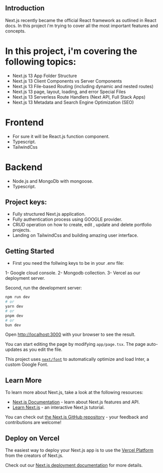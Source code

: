 ## Introduction

Next.js recently became the official React framework as outlined in React docs.
In this project i'm trying to cover all the most important features and concepts.

# In this project, i'm covering the following topics:

- Next.js 13 App Folder Structure
- Next.js 13 Client Components vs Server Components
- Next.js 13 File-based Routing (including dynamic and nested routes)
- Next.js 13 page, layout, loading, and error Special Files
- Next.js 13 Serverless Route Handlers (Next API, Full Stack Apps)
- Next.js 13 Metadata and Search Engine Optimization (SEO)

# Frontend 

- For sure it will be React.js function component.
- Typescript.
- TailwindCss

# Backend 

- Node.js and MongoDb with mongoose.
- Typescript.

## Project keys: 

- Fully structured Next.js application. 
- Fully authentication process using GOOGLE provider. 
- CRUD operation on how to create, edit , update and delete portfolio projects. 
- Landing on TailwindCss and building amazing user interface.  

## Getting Started


- First you need the follwing keys to be in your .env file: 

1- Google cloud console. 
2- Mongodb collection. 
3- Vercel as our deployment server.


Second, run the development server:

```bash
npm run dev
# or
yarn dev
# or
pnpm dev
# or
bun dev
```

Open [http://localhost:3000](http://localhost:3000) with your browser to see the result.

You can start editing the page by modifying `app/page.tsx`. The page auto-updates as you edit the file.

This project uses [`next/font`](https://nextjs.org/docs/basic-features/font-optimization) to automatically optimize and load Inter, a custom Google Font.



## Learn More

To learn more about Next.js, take a look at the following resources:

- [Next.js Documentation](https://nextjs.org/docs) - learn about Next.js features and API.
- [Learn Next.js](https://nextjs.org/learn) - an interactive Next.js tutorial.

You can check out [the Next.js GitHub repository](https://github.com/vercel/next.js/) - your feedback and contributions are welcome!

## Deploy on Vercel

The easiest way to deploy your Next.js app is to use the [Vercel Platform](https://vercel.com/new?utm_medium=default-template&filter=next.js&utm_source=create-next-app&utm_campaign=create-next-app-readme) from the creators of Next.js.

Check out our [Next.js deployment documentation](https://nextjs.org/docs/deployment) for more details.

